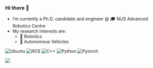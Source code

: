 ### Hi there 👋

<!--
**SS47816/SS47816** is a ✨ _special_ ✨ repository because its `README.md` (this file) appears on your GitHub profile.

Here are some ideas to get you started:

- 🔭 I’m currently working on ...
- 🌱 I’m currently learning ...
- 👯 I’m looking to collaborate on ...
- 🤔 I’m looking for help with ...
- 💬 Ask me about ...
- 📫 How to reach me: ...
- 😄 Pronouns: ...
- ⚡ Fun fact: ...
-->

- I’m currently a Ph.D. candidate and engineer @ 🎓 NUS Advanced Robotics Centre 
- My research interests are:
  - 🦾 Robotics
  - 🚗 Autonomous Vehicles

![Ubuntu](https://img.shields.io/badge/OS-Ubuntu-informational?style=flat&logo=ubuntu&logoColor=white&color=2bbc8a)
![ROS](https://img.shields.io/badge/Tools-ROS-informational?style=flat&logo=ROS&logoColor=white&color=2bbc8a)
![C++](https://img.shields.io/badge/Code-C++-informational?style=flat&logo=c%2B%2B&logoColor=white&color=2bbc8a)
![Python](https://img.shields.io/badge/Code-Python-informational?style=flat&logo=python&logoColor=white&color=2bbc8a)
![Pytorch](https://img.shields.io/badge/Code-Pytorch-informational?style=flat&logo=pytorch&logoColor=white&color=2bbc8a)

<img align="center" src="https://github-readme-stats.vercel.app/api?username=ss47816&theme=github_dark&show_icons=true&count_private=true" />
